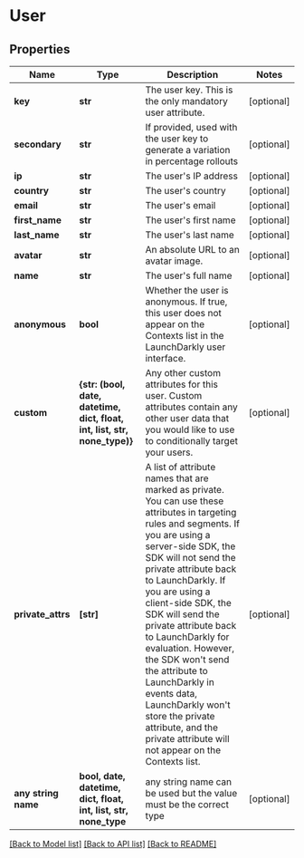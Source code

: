 # User


## Properties
Name | Type | Description | Notes
------------ | ------------- | ------------- | -------------
**key** | **str** | The user key. This is the only mandatory user attribute. | [optional] 
**secondary** | **str** | If provided, used with the user key to generate a variation in percentage rollouts | [optional] 
**ip** | **str** | The user&#39;s IP address | [optional] 
**country** | **str** | The user&#39;s country | [optional] 
**email** | **str** | The user&#39;s email | [optional] 
**first_name** | **str** | The user&#39;s first name | [optional] 
**last_name** | **str** | The user&#39;s last name | [optional] 
**avatar** | **str** | An absolute URL to an avatar image. | [optional] 
**name** | **str** | The user&#39;s full name | [optional] 
**anonymous** | **bool** | Whether the user is anonymous. If true, this user does not appear on the Contexts list in the LaunchDarkly user interface. | [optional] 
**custom** | **{str: (bool, date, datetime, dict, float, int, list, str, none_type)}** | Any other custom attributes for this user. Custom attributes contain any other user data that you would like to use to conditionally target your users. | [optional] 
**private_attrs** | **[str]** | A list of attribute names that are marked as private. You can use these attributes in targeting rules and segments. If you are using a server-side SDK, the SDK will not send the private attribute back to LaunchDarkly. If you are using a client-side SDK, the SDK will send the private attribute back to LaunchDarkly for evaluation. However, the SDK won&#39;t send the attribute to LaunchDarkly in events data, LaunchDarkly won&#39;t store the private attribute, and the private attribute will not appear on the Contexts list. | [optional] 
**any string name** | **bool, date, datetime, dict, float, int, list, str, none_type** | any string name can be used but the value must be the correct type | [optional]

[[Back to Model list]](../README.md#documentation-for-models) [[Back to API list]](../README.md#documentation-for-api-endpoints) [[Back to README]](../README.md)


